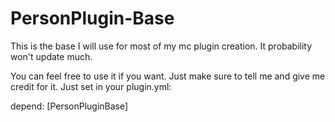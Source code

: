 # PersonPlugin-Base
This is the base I will use for most of my mc plugin creation. It probability won't update much.

You can feel free to use it if you want. Just make sure to tell me and give me credit for it. Just set in your plugin.yml:

depend: [PersonPluginBase]
